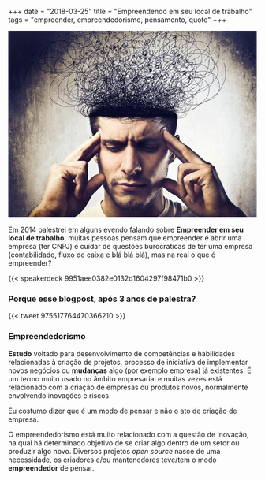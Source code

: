 +++
date = "2018-03-25"
title = "Empreendendo em seu local de trabalho"
tags = "empreender, empreendedorismo, pensamento, quote"
+++

![Mente empreendedora](/mente.jpg#center)

Em 2014 palestrei em alguns evendo falando sobre **Empreender em seu local de trabalho**, muitas pessoas pensam que empreender é abrir uma empresa (ter CNPJ) e cuidar de questões burocraticas de ter uma empresa (contabilidade, fluxo de caixa e blá blá blá), mas na real o que é empreender?

{{< speakerdeck 9951aee0382e0132d1604297f98471b0 >}}

### Porque esse blogpost, após 3 anos de palestra?

{{< tweet 975517764470366210 >}}


### Empreendedorismo

**Estudo** voltado para desenvolvimento de competências e habilidades relacionadas à criação de projetos, processo de iniciativa de implementar novos negócios ou **mudanças** algo (por exemplo empresa) já existentes. É um termo muito usado no âmbito empresarial e muitas vezes está relacionado com a criação de empresas ou produtos novos, normalmente envolvendo inovações e riscos.

Eu costumo dizer que é um modo de pensar e não o ato de criação de empresa.

O empreendedorismo está muito relacionado com a questão de inovação, na qual há determinado objetivo de se criar algo dentro de um setor ou produzir algo novo. Diversos projetos *open source* nasce de uma necessidade, os criadores e/ou mantenedores teve/tem o modo **empreendedor** de pensar.

